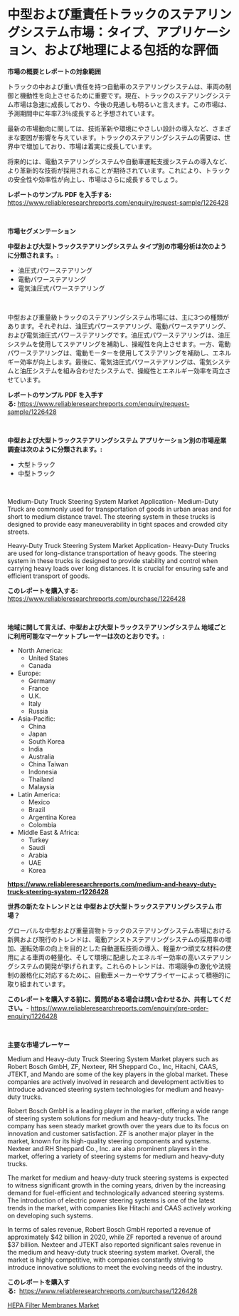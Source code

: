 <p><h1>中型および重責任トラックのステアリングシステム市場：タイプ、アプリケーション、および地理による包括的な評価</h1></p><p><strong>市場の概要とレポートの対象範囲</strong></p>
<p><p>トラックの中および重い責任を持つ自動車のステアリングシステムは、車両の制御と機動性を向上させるために重要です。現在、トラックのステアリングシステム市場は急速に成長しており、今後の見通しも明るいと言えます。この市場は、予測期間中に年率7.3％成長すると予想されています。</p><p>最新の市場動向に関しては、技術革新や環境にやさしい設計の導入など、さまざまな要因が影響を与えています。トラックのステアリングシステムの需要は、世界中で増加しており、市場は着実に成長しています。</p><p>将来的には、電動ステアリングシステムや自動車運転支援システムの導入など、より革新的な技術が採用されることが期待されています。これにより、トラックの安全性や効率性が向上し、市場はさらに成長するでしょう。</p></p>
<p><strong>レポートのサンプル PDF を入手する:</strong> <a href="https://www.reliableresearchreports.com/enquiry/request-sample/1226428">https://www.reliableresearchreports.com/enquiry/request-sample/1226428</a></p>
<p>&nbsp;</p>
<p><strong>市場セグメンテーション</strong></p>
<p><strong>中型および大型トラックステアリングシステム タイプ別の市場分析は次のように分類されます。:</strong></p>
<p><ul><li>油圧式パワーステアリング</li><li>電動パワーステアリング</li><li>電気油圧式パワーステアリング</li></ul></p>
<p>&nbsp;</p>
<p><p>中型および重量級トラックのステアリングシステム市場には、主に3つの種類があります。それぞれは、油圧式パワーステアリング、電動パワーステアリング、および電気油圧式パワーステアリングです。油圧式パワーステアリングは、油圧システムを使用してステアリングを補助し、操縦性を向上させます。一方、電動パワーステアリングは、電動モーターを使用してステアリングを補助し、エネルギー効率が向上します。最後に、電気油圧式パワーステアリングは、電気システムと油圧システムを組み合わせたシステムで、操縦性とエネルギー効率を両立させています。</p></p>
<p><strong>レポートのサンプル PDF を入手する:</strong>&nbsp;<a href="https://www.reliableresearchreports.com/enquiry/request-sample/1226428">https://www.reliableresearchreports.com/enquiry/request-sample/1226428</a></p>
<p>&nbsp;</p>
<p><strong> 中型および大型トラックステアリングシステム アプリケーション別の市場産業調査は次のように分類されます。:</strong></p>
<p><ul><li>大型トラック</li><li>中型トラック</li></ul></p>
<p>&nbsp;</p>
<p><p>Medium-Duty Truck Steering System Market Application- Medium-Duty Truck are commonly used for transportation of goods in urban areas and for short to medium distance travel. The steering system in these trucks is designed to provide easy maneuverability in tight spaces and crowded city streets.</p><p>Heavy-Duty Truck Steering System Market Application- Heavy-Duty Trucks are used for long-distance transportation of heavy goods. The steering system in these trucks is designed to provide stability and control when carrying heavy loads over long distances. It is crucial for ensuring safe and efficient transport of goods.</p></p>
<p><strong>このレポートを購入する:</strong>&nbsp; <a href="https://www.reliableresearchreports.com/purchase/1226428">https://www.reliableresearchreports.com/purchase/1226428</a></p>
<p>&nbsp;</p>
<p><strong>地域に関して言えば、中型および大型トラックステアリングシステム 地域ごとに利用可能なマーケットプレーヤーは次のとおりです。:</strong></p>
<p><ul>
    <li>
        North America:
        <ul>
            <li>United States</li>
            <li>Canada</li>
        </ul>
    </li>
    <li>
        Europe:
        <ul>
            <li>Germany</li>
            <li>France</li>
            <li>U.K.</li>
            <li>Italy</li>
            <li>Russia</li>
        </ul>
    </li>
    <li>
        Asia-Pacific:
        <ul>
            <li>China</li>
            <li>Japan</li>
            <li>South Korea</li>
            <li>India</li>
            <li>Australia</li>
            <li>China Taiwan</li>
            <li>Indonesia</li>
            <li>Thailand</li>
            <li>Malaysia</li>
        </ul>
    </li>
    <li>
        Latin America:
        <ul>
            <li>Mexico</li>
            <li>Brazil</li>
            <li>Argentina Korea</li>
            <li>Colombia</li>
        </ul>
    </li>
    <li>
        Middle East & Africa:
        <ul>
            <li>Turkey</li>
            <li>Saudi</li>
            <li>Arabia</li>
            <li>UAE</li>
            <li>Korea</li>
        </ul>
    </li>
    </ul></p>
<p><strong><a href="https://www.reliableresearchreports.com/medium-and-heavy-duty-truck-steering-system-r1226428">https://www.reliableresearchreports.com/medium-and-heavy-duty-truck-steering-system-r1226428</a></strong>&nbsp;</p>
<p><strong>世界の新たなトレンドとは 中型および大型トラックステアリングシステム 市場？</strong></p>
<p><p>グローバルな中型および重量貨物トラックのステアリングシステム市場における新興および現行のトレンドは、電動アシストステアリングシステムの採用率の増加、運転効率の向上を目的とした自動運転技術の導入、軽量かつ頑丈な材料の使用による車両の軽量化、そして環境に配慮したエネルギー効率の高いステアリングシステムの開発が挙げられます。これらのトレンドは、市場競争の激化や法規制の厳格化に対応するために、自動車メーカーやサプライヤーによって積極的に取り組まれています。</p></p>
<p><strong>このレポートを購入する前に、質問がある場合は問い合わせるか、共有してください。</strong>- <a href="https://www.reliableresearchreports.com/enquiry/pre-order-enquiry/1226428">https://www.reliableresearchreports.com/enquiry/pre-order-enquiry/1226428</a></p>
<p>&nbsp;</p>
<p><strong>主要な市場プレーヤー</strong></p>
<p><p>Medium and Heavy-duty Truck Steering System Market players such as Robert Bosch GmbH, ZF, Nexteer, RH Sheppard Co., Inc, Hitachi, CAAS, JTEKT, and Mando are some of the key players in the global market. These companies are actively involved in research and development activities to introduce advanced steering system technologies for medium and heavy-duty trucks.</p><p>Robert Bosch GmbH is a leading player in the market, offering a wide range of steering system solutions for medium and heavy-duty trucks. The company has seen steady market growth over the years due to its focus on innovation and customer satisfaction. ZF is another major player in the market, known for its high-quality steering components and systems. Nexteer and RH Sheppard Co., Inc. are also prominent players in the market, offering a variety of steering systems for medium and heavy-duty trucks.</p><p>The market for medium and heavy-duty truck steering systems is expected to witness significant growth in the coming years, driven by the increasing demand for fuel-efficient and technologically advanced steering systems. The introduction of electric power steering systems is one of the latest trends in the market, with companies like Hitachi and CAAS actively working on developing such systems.</p><p>In terms of sales revenue, Robert Bosch GmbH reported a revenue of approximately $42 billion in 2020, while ZF reported a revenue of around $37 billion. Nexteer and JTEKT also reported significant sales revenue in the medium and heavy-duty truck steering system market. Overall, the market is highly competitive, with companies constantly striving to introduce innovative solutions to meet the evolving needs of the industry.</p></p>
<p><strong>このレポートを購入する:</strong>&nbsp;&nbsp;<a href="https://www.reliableresearchreports.com/purchase/1226428">https://www.reliableresearchreports.com/purchase/1226428</a></p>
<p><p><a href="https://fuschia-pecorino-a6d.notion.site/HEPA-Filter-Membranes-Market-Research-Report-Its-History-and-Forecast-2024-to-2031-f451bf46ed8f4c0a8d06451bd1608536">HEPA Filter Membranes Market</a></p></p>